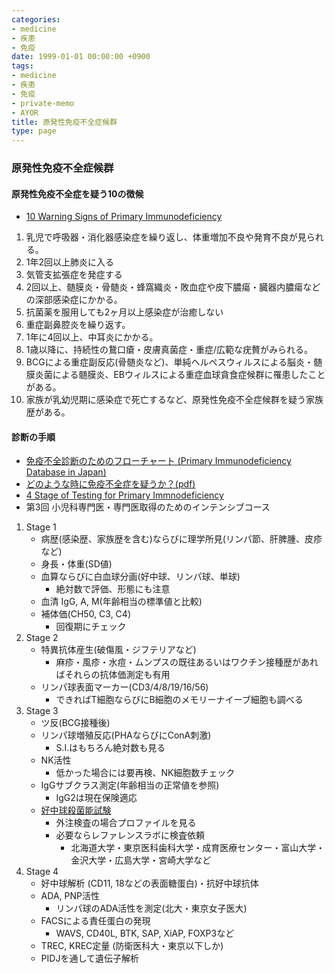 ```yaml
---
categories:
- medicine
- 疾患
- 免疫
date: 1999-01-01 00:00:00 +0900
tags:
- medicine
- 疾患
- 免疫
- private-memo
- AYOR
title: 原発性免疫不全症候群
type: page
---
```


### 原発性免疫不全症候群

#### 原発性免疫不全症を疑う10の徴候

- [10 Warning Signs of Primary
    Immunodeficiency](http://pidj.rcai.riken.jp/10warning_signs.html)

1. 乳児で呼吸器・消化器感染症を繰り返し、体重増加不良や発育不良が見られる。
2. 1年2回以上肺炎に入る
3. 気管支拡張症を発症する
4. 2回以上、髄膜炎・骨髄炎・蜂窩織炎・敗血症や皮下膿瘍・臓器内膿瘍などの深部感染症にかかる。
5. 抗菌薬を服用しても2ヶ月以上感染症が治癒しない
6. 重症副鼻腔炎を繰り返す。
7. 1年に4回以上、中耳炎にかかる。
8. 1歳以降に、持続性の鵞口瘡・皮膚真菌症・重症/広範な疣贅がみられる。
9. BCGによる重症副反応(骨髄炎など)、単純ヘルペスウィルスによる脳炎・髄膜炎菌による髄膜炎、EBウィルスによる重症血球貪食症候群に罹患したことがある。
10. 家族が乳幼児期に感染症で死亡するなど、原発性免疫不全症候群を疑う家族歴がある。

#### 診断の手順

- [免疫不全診断のためのフローチャート (Primary Immunodeficiency
    Database in Japan)](http://pidj.rcai.riken.jp/public_shindan.html)
- [どのような時に免疫不全症を疑うか？(pdf)](http://www.jspid.jp/journal/full/01801/018010041.pdf)
- [4 Stage of Testing for Primary
    Immnodeficiency](http://www.info4pi.org/aboutPI/pdf/4StagesFINAL.pdf)
- 第3回 小児科専門医・専門医取得のためのインテンシブコース

1. Stage 1
    - 病歴(感染歴、家族歴を含む)ならびに理学所見(リンパ節、肝脾腫、皮疹など)
    - 身長・体重(SD値)
    - 血算ならびに白血球分画(好中球、リンパ球、単球)
        - 絶対数で評価、形態にも注意
    - 血清 IgG, A, M(年齢相当の標準値と比較)
    - 補体価(CH50, C3, C4)
        - 回復期にチェック
2. Stage 2
    - 特異抗体産生(破傷風・ジフテリアなど)
        - 麻疹・風疹・水痘・ムンプスの既往あるいはワクチン接種歴があればそれらの抗体価測定も有用
    - リンパ球表面マーカー(CD3/4/8/19/16/56)
        - できればT細胞ならびにB細胞のメモリーナイーブ細胞も調べる
3. Stage 3
    - ツ反(BCG接種後)
    - リンパ球増殖反応(PHAならびにConA刺激)
        - S.I.はもちろん絶対数も見る
    - NK活性
        - 低かった場合には要再検、NK細胞数チェック
    - IgGサブクラス測定(年齢相当の正常値を参照)
        - IgG2は現在保険適応
    - [好中球殺菌能試験](/検査/免疫/好中球機能)
        - 外注検査の場合プロファイルを見る
        - 必要ならレファレンスラボに検査依頼
            - 北海道大学・東京医科歯科大学・成育医療センター・富山大学・金沢大学・広島大学・宮崎大学など
4. Stage 4
    - 好中球解析 (CD11, 18などの表面糖蛋白)・抗好中球抗体
    - ADA, PNP活性
        - リンパ球のADA活性を測定(北大・東京女子医大)
    - FACSによる責任蛋白の発現
        - WAVS, CD40L, BTK, SAP, XiAP, FOXP3など
    - TREC, KREC定量 (防衛医科大・東京以下しか)
    - PIDJを通して遺伝子解析
